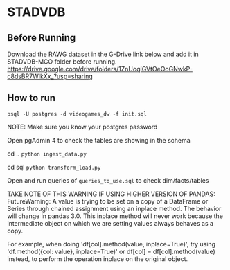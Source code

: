# STADVDB
## Before Running

Download the RAWG dataset in the G-Drive link below and add it in STADVDB-MCO folder before running.
https://drive.google.com/drive/folders/1ZnUoqlGVtOeOoGNwkP-c8dsBR7WlkXx_?usp=sharing

## How to run

`psql -U postgres -d videogames_dw -f init.sql`

NOTE: Make sure you know your postgres password

Open pgAdmin 4 to check the tables are showing in the schema

cd ..
`python ingest_data.py`

cd sql
`python transform_load.py`

Open and run queries of `queries_to_use.sql` to check dim/facts/tables

TAKE NOTE OF THIS WARNING IF USING HIGHER VERSION OF PANDAS:
FutureWarning: A value is trying to be set on a copy of a DataFrame or Series through chained assignment using an inplace method.
The behavior will change in pandas 3.0. This inplace method will never work because the intermediate object on which we are setting values always behaves as a copy.

For example, when doing 'df[col].method(value, inplace=True)', try using 'df.method({col: value}, inplace=True)' or df[col] = df[col].method(value) instead, to perform the operation inplace on the original object.




